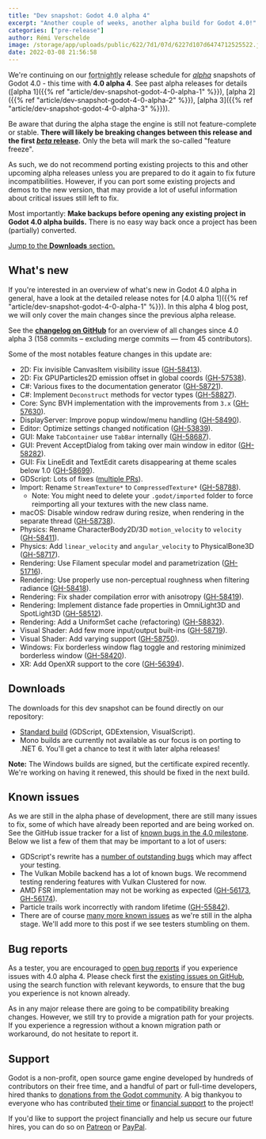 ```yaml
---
title: "Dev snapshot: Godot 4.0 alpha 4"
excerpt: "Another couple of weeks, another alpha build for Godot 4.0!"
categories: ["pre-release"]
author: Rémi Verschelde
image: /storage/app/uploads/public/622/7d1/07d/6227d107d6474712525522.jpg
date: 2022-03-08 21:56:58
---
```


We're continuing on our <abbr title="Yes, biweekly is a cursed word in English so that's the next best adjective to say 'once every two weeks'.">fortnightly</abbr> release schedule for [*alpha*](https://en.wikipedia.org/wiki/Software_release_life_cycle#Alpha) snapshots of Godot 4.0 - this time with **4.0 alpha 4**. See past alpha releases for details ([alpha 1]({{% ref "article/dev-snapshot-godot-4-0-alpha-1" %}}), [alpha 2]({{% ref "article/dev-snapshot-godot-4-0-alpha-2" %}}), [alpha 3]({{% ref "article/dev-snapshot-godot-4-0-alpha-3" %}})).

Be aware that during the alpha stage the engine is still not feature-complete or stable. **There will likely be breaking changes between this release and the first [*beta* release](https://en.wikipedia.org/wiki/Software_release_life_cycle#Beta).** Only the beta will mark the so-called "feature freeze".

As such, we do not recommend porting existing projects to this and other upcoming alpha releases unless you are prepared to do it again to fix future incompatibilities. However, if you can port some existing projects and demos to the new version, that may provide a lot of useful information about critical issues still left to fix.

Most importantly: **Make backups before opening any existing project in Godot 4.0 alpha builds.** There is no easy way back once a project has been (partially) converted.

[Jump to the **Downloads** section.](#downloads)

## What's new

If you're interested in an overview of what's new in Godot 4.0 alpha in general, have a look at the detailed release notes for [4.0 alpha 1]({{% ref "article/dev-snapshot-godot-4-0-alpha-1" %}}). In this alpha 4 blog post, we will only cover the main changes since the previous alpha release.

See the [**changelog on GitHub**](https://github.com/godotengine/godot/compare/256069eaf00be2340259f896695014d92b1e22ed...f470979732513436124c01a465b22f948637b5fa) for an overview of all changes since 4.0 alpha 3 (158 commits – excluding merge commits ― from 45 contributors).

Some of the most notables feature changes in this update are:

- 2D: Fix invisible CanvasItem visibility issue ([GH-58413](https://github.com/godotengine/godot/pull/58413)).
- 2D: Fix GPUParticles2D emission offset in global coords ([GH-57538](https://github.com/godotengine/godot/pull/57538)).
- C#: Various fixes to the documentation generator ([GH-58721](https://github.com/godotengine/godot/pull/58721)).
- C#: Implement `Deconstruct` methods for vector types  ([GH-58827](https://github.com/godotengine/godot/pull/58827)).
- Core: Sync BVH implementation with the improvements from `3.x` ([GH-57630](https://github.com/godotengine/godot/pull/57630)).
- DisplayServer: Improve popup window/menu handling ([GH-58490](https://github.com/godotengine/godot/pull/58490)).
- Editor: Optimize settings changed notification ([GH-53839](https://github.com/godotengine/godot/pull/53839)).
- GUI: Make `TabContainer` use `TabBar` internally ([GH-58687](https://github.com/godotengine/godot/pull/58687)).
- GUI: Prevent AcceptDialog from taking over main window in editor ([GH-58282](https://github.com/godotengine/godot/pull/58282)).
- GUI: Fix LineEdit and TextEdit carets disappearing at theme scales below 1.0 ([GH-58699](https://github.com/godotengine/godot/pull/58699)).
- GDScript: Lots of fixes ([multiple PRs](https://github.com/godotengine/godot/pulls?q=is%3Apr+is%3Amerged+label%3Atopic%3Agdscript+merged%3A2022-02-24..2022-03-08+)).
- Import: Rename `StreamTexture*` to `CompressedTexture*` ([GH-58788](https://github.com/godotengine/godot/pull/58788)).
  * Note: You might need to delete your `.godot/imported` folder to force reimporting all your textures with the new class name.
- macOS: Disable window redraw during resize, when rendering in the separate thread ([GH-58738](https://github.com/godotengine/godot/pull/58738)).
- Physics: Rename CharacterBody2D/3D `motion_velocity` to `velocity` ([GH-58411](https://github.com/godotengine/godot/pull/58411)).
- Physics: Add `linear_velocity` and `angular_velocity` to PhysicalBone3D ([GH-58717](https://github.com/godotengine/godot/pull/58717)).
- Rendering: Use Filament specular model and parametrization ([GH-51716](https://github.com/godotengine/godot/pull/51716)).
- Rendering: Use properly use non-perceptual roughness when filtering radiance ([GH-58418](https://github.com/godotengine/godot/pull/58418)).
- Rendering: Fix shader compilation error with anisotropy ([GH-58419](https://github.com/godotengine/godot/pull/58419)).
- Rendering: Implement distance fade properties in OmniLight3D and SpotLight3D ([GH-58512](https://github.com/godotengine/godot/pull/58512)).
- Rendering: Add a UniformSet cache (refactoring) ([GH-58832](https://github.com/godotengine/godot/pull/58832)).
- Visual Shader: Add few more input/output built-ins ([GH-58719](https://github.com/godotengine/godot/pull/58719)).
- Visual Shader: Add varying support ([GH-58750](https://github.com/godotengine/godot/pull/58750)).
- Windows: Fix borderless window flag toggle and restoring minimized borderless window ([GH-58420](https://github.com/godotengine/godot/pull/58420)).
- XR: Add OpenXR support to the core ([GH-56394](https://github.com/godotengine/godot/pull/56394)).

<a id="downloads"></a>
## Downloads

The downloads for this dev snapshot can be found directly on our repository:

* [Standard build](https://downloads.tuxfamily.org/godotengine/4.0/alpha4/) (GDScript, GDExtension, VisualScript).
* Mono builds are currently not available as our focus is on porting to .NET 6. You'll get a chance to test it with later alpha releases!

**Note:** The Windows builds are signed, but the certificate expired recently. We're working on having it renewed, this should be fixed in the next build.

## Known issues

As we are still in the alpha phase of development, there are still many issues to fix, some of which have already been reported and are being worked on. See the GitHub issue tracker for a list of [known bugs in the 4.0 milestone](https://github.com/godotengine/godot/issues?q=is%3Aissue+is%3Aopen+milestone%3A4.0+label%3Abug+). Below we list a few of them that may be important to a lot of users:

* GDScript's rewrite has a [number of outstanding bugs](https://github.com/godotengine/godot/pulls?q=is%3Apr+is%3Aopen+label%3Abug+label%3Atopic%3Agdscript+milestone%3A4.0+) which may affect your testing.
* The Vulkan Mobile backend has a lot of known bugs. We recommend testing rendering features with Vulkan Clustered for now.
* AMD FSR implementation may not be working as expected ([GH-56173](https://github.com/godotengine/godot/issues/56173), [GH-56174](https://github.com/godotengine/godot/issues/56174)).
* Particle trails work incorrectly with random lifetime ([GH-55842](https://github.com/godotengine/godot/issues/55842)).
* There are of course [many more known issues](https://github.com/godotengine/godot/issues?q=is%3Aissue+is%3Aopen+milestone%3A4.0+label%3Abug+) as we're still in the alpha stage. We'll add more to this post if we see testers stumbling on them.

## Bug reports

As a tester, you are encouraged to [open bug reports](https://github.com/godotengine/godot/issues) if you experience issues with 4.0 alpha 4. Please check first the [existing issues on GitHub](https://github.com/godotengine/godot/issues), using the search function with relevant keywords, to ensure that the bug you experience is not known already.

As in any major release there are going to be compatibility breaking changes. However, we still try to provide a migration path for your projects. If you experience a regression without a known migration path or workaround, do not hesitate to report it.

## Support

Godot is a non-profit, open source game engine developed by hundreds of contributors on their free time, and a handful of part or full-time developers, hired thanks to [donations from the Godot community](https://godotengine.org/donate). A big thankyou to everyone who has contributed [their time](https://github.com/godotengine/godot/blob/master/AUTHORS.md) or [financial support](https://github.com/godotengine/godot/blob/master/DONORS.md) to the project!

If you'd like to support the project financially and help us secure our future hires, you can do so on [Patreon](https://www.patreon.com/godotengine) or [PayPal](https://godotengine.org/donate).

